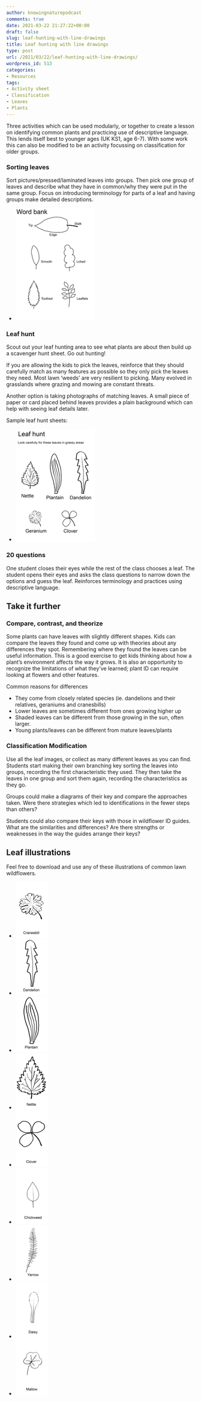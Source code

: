 ```yaml
---
author: knowingnaturepodcast
comments: true
date: 2021-03-22 21:27:22+00:00
draft: false
slug: leaf-hunting-with-line-drawings
title: Leaf hunting with line drawings
type: post
url: /2021/03/22/leaf-hunting-with-line-drawings/
wordpress_id: 513
categories:
- Resources
tags:
- Activity sheet
- Classification
- Leaves
- Plants
---
```


Three activities which can be used modularly, or together to create a lesson
on identifying common plants and practicing use of descriptive language. This
lends itself best to younger ages (UK KS1, age 6-7). With some work this can
also be modified to be an activity focussing on classification for older
groups.

### **Sorting leaves**

Sort pictures/pressed/laminated leaves into groups. Then pick one group of
leaves and describe what they have in common/why they were put in the same
group. Focus on introducing terminology for parts of a leaf and having groups
make detailed descriptions.

  * ![Word bank with simple descriptive words for leaves](word-bank.jpg)

### **Leaf hunt**

Scout out your leaf hunting area to see what plants are about then build up a
scavenger hunt sheet. Go out hunting!

If you are allowing the kids to pick the leaves, reinforce that they should
carefully match as many features as possible so they only pick the leaves they
need. Most lawn ‘weeds’ are very resilient to picking. Many evolved in
grasslands where grazing and mowing are constant threats.

Another option is taking photographs of matching leaves. A small piece of
paper or card placed behind leaves provides a plain background which can help
with seeing leaf details later.

Sample leaf hunt sheets:

  * ![Leaf hunt sheet with line drawing of nettle, plantain, dandelion, geranium, and clover.](leaf-hunt-sheet-2.jpg)

### **20 questions**  

One student closes their eyes while the rest of the class chooses a leaf. The
student opens their eyes and asks the class questions to narrow down the
options and guess the leaf. Reinforces terminology and practices using
descriptive language.

## Take it further

### **Compare, contrast, and theorize**  

Some plants can have leaves with slightly different shapes. Kids can compare
the leaves they found and come up with theories about any differences they
spot. Remembering where they found the leaves can be useful information. This
is a good exercise to get kids thinking about how a plant’s environment
affects the way it grows. It is also an opportunity to recognize the
limitations of what they’ve learned; plant ID can require looking at flowers
and other features.

Common reasons for differences

  * They come from closely related species (ie. dandelions and their relatives, geraniums and cranesbills)
  * Lower leaves are sometimes different from ones growing higher up
  * Shaded leaves can be different from those growing in the sun, often larger.
  * Young plants/leaves can be different from mature leaves/plants

### **Classification Modification**

Use all the leaf images, or collect as many different leaves as you can find.
Students start making their own branching key sorting the leaves into groups,
recording the first characteristic they used. They then take the leaves in one
group and sort them again, recording the characteristics as they go.

Groups could make a diagrams of their key and compare the approaches taken.
Were there strategies which led to identifications in the fewer steps than
others?

Students could also compare their keys with those in wildflower ID guides.
What are the similarities and differences? Are there strengths or weaknesses
in the way the guides arrange their keys?

## Leaf illustrations

Feel free to download and use any of these illustrations of common lawn
wildflowers.

  * ![](cranesbill.jpg)
  * ![](dandelion.jpg)
  * ![](plantain.jpg)
  * ![](nettle.jpg)
  * ![](clover.jpg)
  * ![](chickweed.jpg)
  * ![](yarrow.jpg)
  * ![](daisy.jpg)
  * ![](mallow.jpg)

